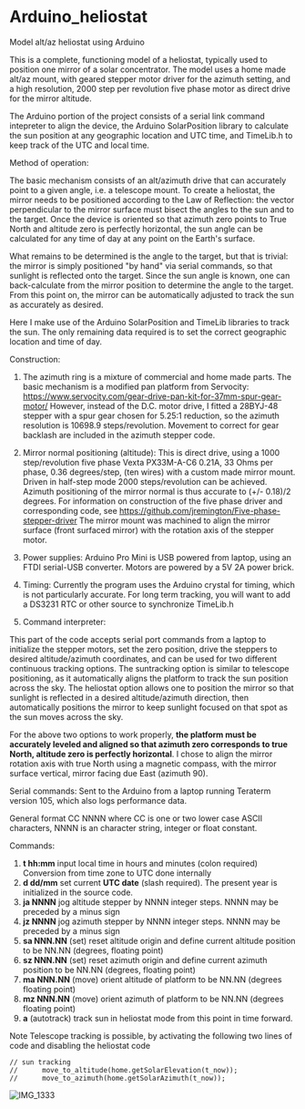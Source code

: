 # Arduino_heliostat
Model alt/az heliostat using Arduino

This is a complete, functioning model of a heliostat, typically used to position one mirror of a solar concentrator. The model uses a home made alt/az mount, with geared stepper motor driver for the azimuth setting, and a high resolution, 2000 step per revolution five phase motor as direct drive for the mirror altitude.

The Arduino portion of the project consists of a serial link command intepreter to align the device, the Arduino SolarPosition library to calculate the sun position at any geographic location and UTC time, and TimeLib.h to keep track of the UTC and local time.

Method of operation:

The basic mechanism consists of an alt/azimuth drive that can accurately point to a given angle, i.e. a telescope mount. To create a heliostat, the mirror needs to be positioned according to the Law of Reflection: the vector perpendicular to the mirror surface must bisect the angles to the sun and to the target. Once the device is oriented so that azimuth zero points to True North and altitude zero is perfectly horizontal, the sun angle can be calculated for any time of day at any point on the Earth's surface.

What remains to be determined is the angle to the target, but that is trivial: the mirror is simply positioned "by hand" via serial commands, so that sunlight is reflected onto the target. Since the sun angle is known, one can back-calculate from the mirror position to determine the angle to the target. From this point on, the mirror can be automatically adjusted to track the sun as accurately as desired.

Here I make use of the Arduino SolarPosition and TimeLib libraries to track the sun. The only remaining data required is to set the correct geographic location and time of day.

Construction:

1. The azimuth ring is a mixture of commercial and home made parts. The basic mechanism is a modified pan platform from Servocity: https://www.servocity.com/gear-drive-pan-kit-for-37mm-spur-gear-motor/  However, instead of the D.C. motor drive, I fitted a 28BYJ-48 stepper with a spur gear chosen for 5.25:1 reduction, so the azimuth resolution is 10698.9 steps/revolution.  Movement to correct for gear backlash are included in the azimuth stepper code.

2. Mirror normal positioning (altitude): This is direct drive, using a 1000 step/revolution five phase Vexta PX33M-A-C6 0.21A, 33 Ohms per phase, 0.36 degrees/step, (ten wires) with a custom made mirror mount. Driven in half-step mode 2000 steps/revolution can be achieved. Azimuth positioning of the mirror normal is thus accurate to (+/- 0.18)/2 degrees. For information on construction of the five phase driver and corresponding code, see https://github.com/jremington/Five-phase-stepper-driver
The mirror mount was machined to align the mirror surface (front surfaced mirror) with the rotation axis of the stepper motor.

3. Power supplies: Arduino Pro Mini is USB powered from laptop, using an FTDI serial-USB converter. Motors are powered by a 5V 2A power brick.

4. Timing: Currently the program uses the Arduino crystal for timing, which is not particularly accurate. For long term tracking, you will want to add a DS3231 RTC or other source to synchronize TimeLib.h 

5. Command interpreter:

This part of the code accepts serial port commands from a laptop to initialize the stepper motors, set the zero position, drive the steppers to desired altitude/azimuth coordinates, and can be used for two different continuous tracking options. The suntracking option is similar to telescope positioning, as it automatically aligns the platform to track the sun position across the sky. The heliostat option allows one to position the mirror so that sunlight is reflected in a desired altitude/azimuth direction, then automatically positions the mirror to keep sunlight focused on that spot as the sun moves across the sky.

For the above two options to work properly, **the platform must be accurately leveled and aligned so that azimuth zero corresponds to true North, altitude zero is perfectly horizontal**. I chose to align the mirror rotation axis with true North using a magnetic compass, with the mirror surface vertical, mirror facing due East (azimuth 90).

Serial commands: Sent to the Arduino from a laptop running Teraterm version 105, which also logs performance data.

General format CC NNNN where CC is one or two lower case ASCII characters, NNNN is an character string, integer or float constant.

Commands:
1. **t hh:mm**   input local time in hours and minutes (colon required) Conversion from time zone to UTC done internally
2. **d dd/mm**   set current **UTC date** (slash required). The present year is initialized in the source code.
3. **ja NNNN**   jog altitude stepper by NNNN integer steps. NNNN may be preceded by a minus sign
4. **jz NNNN**   jog azimuth stepper  by NNNN integer steps. NNNN may be preceded by a minus sign
5. **sa NNN.NN**   (set) reset altitude origin and define current altitude position to be NN.NN (degrees, floating point)
6. **sz NNN.NN**   (set) reset azimuth origin and define current azimuth position to be NN.NN (degrees, floating point)
7. **ma NNN.NN**   (move) orient altitude of platform to be NN.NN (degrees floating point)
8. **mz NNN.NN**   (move) orient azimuth of platform to be NN.NN (degrees floating point)
9. **a**         (autotrack) track sun in heliostat mode from this point in time forward. 

Note Telescope tracking is possible, by activating the following two lines of code and disabling the heliostat code
```
// sun tracking
//      move_to_altitude(home.getSolarElevation(t_now));
//      move_to_azimuth(home.getSolarAzimuth(t_now));
```


![IMG_1333](https://user-images.githubusercontent.com/5509037/142272758-720977f1-b27b-418c-a9b5-af44a58f26bb.JPG)
